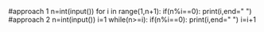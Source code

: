 #approach 1
n=int(input())
for i in range(1,n+1):
  if(n%i==0):
    print(i,end=" ")
#approach 2
n=int(input())
i=1
while(n>=i):
  if(n%i==0):
    print(i,end=" ")
  i=i+1

